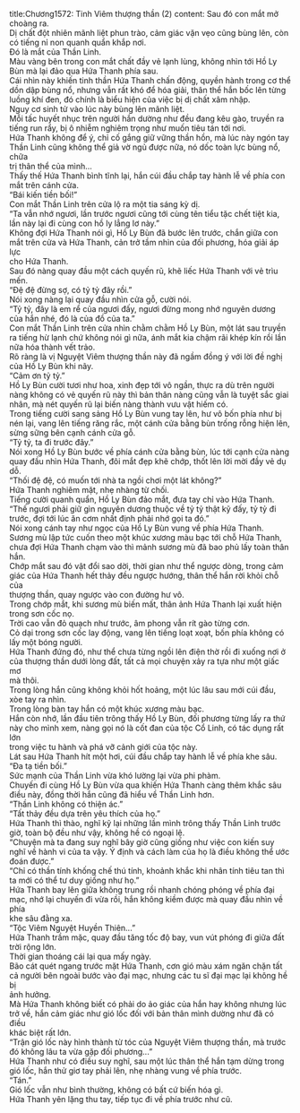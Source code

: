 title:Chương1572: Tinh Viêm thượng thần (2)
content:
Sau đó con mắt mở choàng ra.<br>Dị chất đột nhiên mãnh liệt phun trào, cảm giác vặn vẹo cũng bùng lên, còn<br>có tiếng nỉ non quanh quẩn khắp nơi.<br>Đó là mắt của Thần Linh.<br>Màu vàng bên trong con mắt chất đầy vẻ lạnh lùng, không nhìn tới Hồ Ly<br>Bùn mà lại đảo qua Hứa Thanh phía sau.<br>Cái nhìn này khiến tinh thần Hứa Thanh chấn động, quyền hành trong cơ thể<br>dồn dập bùng nổ, nhưng vẫn rất khó để hóa giải, thân thể hắn bốc lên từng<br>luồng khí đen, đó chính là biểu hiện của việc bị dị chất xâm nhập.<br>Nguy cơ sinh tử vào lúc này bùng lên mãnh liệt.<br>Mỗi tấc huyết nhục trên người hắn dường như đều đang kêu gào, truyền ra<br>tiếng run rẩy, bị ô nhiễm nghiêm trọng như muốn tiêu tán tới nơi.<br>Hứa Thanh không để ý, chỉ cố gắng giữ vững thần hồn, mà lúc này ngón tay<br>Thần Linh cũng không thể giả vờ ngủ được nữa, nó dốc toàn lực bùng nổ, chữa<br>trị thân thể của mình...<br>Thấy thế Hứa Thanh bình tĩnh lại, hắn cúi đầu chắp tay hành lễ về phía con<br>mắt trên cánh cửa.<br>“Bái kiến tiền bối!”<br>Con mắt Thần Linh trên cửa lộ ra một tia sáng kỳ dị.<br>“Ta vẫn nhớ ngươi, lần trước ngươi cũng tới cùng tên tiểu tặc chết tiệt kia,<br>lần này lại đi cùng con hồ ly lẳng lơ này.”<br>Không đợi Hứa Thanh nói gì, Hồ Ly Bùn đã bước lên trước, chắn giữa con<br>mắt trên cửa và Hứa Thanh, cản trở tầm nhìn của đối phương, hóa giải áp lực<br>cho Hứa Thanh.<br>Sau đó nàng quay đầu một cách quyến rũ, khẽ liếc Hứa Thanh với vẻ trìu<br>mến.<br>“Đệ đệ đừng sợ, có tỷ tỷ đây rồi.”<br>Nói xong nàng lại quay đầu nhìn cửa gỗ, cười nói.<br>“Tỷ tỷ, đây là em rể của ngươi đấy, ngươi đừng mong nhớ nguyên dương<br>của hắn nhé, đó là của đồ của ta.”<br>Con mắt Thần Linh trên cửa nhìn chằm chằm Hồ Ly Bùn, một lát sau truyền<br>ra tiếng hừ lạnh chứ không nói gì nữa, ánh mắt kia chậm rãi khép kín rồi lần<br>nữa hóa thành vết trảo.<br>Rõ ràng là vị Nguyệt Viêm thượng thần này đã ngầm đồng ý với lời đề nghị<br>của Hồ Ly Bùn khi nãy.<br>“Cảm ơn tỷ tỷ.”<br>Hồ Ly Bùn cười tươi như hoa, xinh đẹp tới vô ngần, thực ra dù trên người<br>nàng không có vẻ quyến rũ này thì bản thân nàng cũng vẫn là tuyệt sắc giai<br>nhân, mà nét quyến rũ lại biến nàng thành vưu vật hiếm có.<br>Trong tiếng cười sang sảng Hồ Ly Bùn vung tay lên, hư vô bốn phía như bị<br>nén lại, vang lên tiếng răng rắc, một cánh cửa bằng bùn trống rỗng hiện lên,<br>sừng sững bên cạnh cánh cửa gỗ.<br>“Tỷ tỷ, ta đi trước đây.”<br>Nói xong Hồ Ly Bùn bước về phía cánh cửa bằng bùn, lúc tới cạnh cửa nàng<br>quay đầu nhìn Hứa Thanh, đôi mắt đẹp khẽ chớp, thốt lên lời mời đầy vẻ dụ dỗ.<br>“Thối đệ đệ, có muốn tới nhà ta ngồi chơi một lát không?”<br>Hứa Thanh nghiêm mặt, nhẹ nhàng từ chối.<br>Tiếng cười quanh quẩn, Hồ Ly Bùn đảo mắt, đưa tay chỉ vào Hứa Thanh.<br>“Thế ngươi phải giữ gìn nguyên dương thuộc về tỷ tỷ thật kỹ đấy, tỷ tỷ đi<br>trước, đợi tới lúc ăn cơm nhất định phải nhớ gọi ta đó.”<br>Nói xong cánh tay như ngọc của Hồ Ly Bùn vung về phía Hứa Thanh.<br>Sương mù lập tức cuốn theo một khúc xương màu bạc tới chỗ Hứa Thanh,<br>chưa đợi Hứa Thanh chạm vào thì mảnh sương mù đã bao phủ lấy toàn thân<br>hắn.<br>Chớp mắt sau đó vật đổi sao dời, thời gian như thể ngược dòng, trong cảm<br>giác của Hứa Thanh hết thảy đều ngược hướng, thân thể hắn rời khỏi chỗ của<br>thượng thần, quay ngược vào con đường hư vô.<br>Trong chớp mắt, khi sương mù biến mất, thân ảnh Hứa Thanh lại xuất hiện<br>trong sơn cốc nọ.<br>Trời cao vẫn đỏ quạch như trước, âm phong vẫn rít gào từng cơn.<br>Cỏ dại trong sơn cốc lay động, vang lên tiếng loạt xoạt, bốn phía không có<br>lấy một bóng người.<br>Hứa Thanh đứng đó, như thể chưa từng ngồi lên điện thờ rồi đi xuống nơi ở<br>của thượng thần dưới lòng đất, tất cả mọi chuyện xảy ra tựa như một giấc mơ<br>mà thôi.<br>Trong lòng hắn cũng không khỏi hốt hoảng, một lúc lâu sau mới cúi đầu,<br>xòe tay ra nhìn.<br>Trong lòng bàn tay hắn có một khúc xương màu bạc.<br>Hắn còn nhớ, lần đầu tiên trông thấy Hồ Ly Bùn, đối phương từng lấy ra thứ<br>này cho mình xem, nàng gọi nó là cốt đan của tộc Cổ Linh, có tác dụng rất lớn<br>trong việc tu hành và phá vỡ cảnh giới của tộc này.<br>Lát sau Hứa Thanh hít một hơi, cúi đầu chắp tay hành lễ về phía khe sâu.<br>“Đa tạ tiền bối.”<br>Sức mạnh của Thần Linh vừa khó lường lại vừa phi phàm.<br>Chuyến đi cùng Hồ Ly Bùn vừa qua khiến Hứa Thanh càng thêm khắc sâu<br>điều này, đồng thời hắn cũng đã hiểu về Thần Linh hơn.<br>“Thần Linh không có thiện ác.”<br>“Tất thảy đều dựa trên yêu thích của họ.”<br>Hứa Thanh thì thào, nghĩ kỹ lại những lần mình trông thấy Thần Linh trước<br>giờ, toàn bộ đều như vậy, không hề có ngoại lệ.<br>“Chuyện mà ta đang suy nghĩ bây giờ cũng giống như việc con kiến suy<br>nghĩ về hành vi của ta vậy. Ý định và cách làm của họ là điều không thể ước<br>đoán được.”<br>“Chỉ có thần tính khống chế thú tính, khoảnh khắc khi nhân tính tiêu tan thì<br>ta mới có thể tư duy giống như họ.”<br>Hứa Thanh bay lên giữa không trung rồi nhanh chóng phóng về phía đại<br>mạc, nhớ lại chuyến đi vừa rồi, hắn không kiềm được mà quay đầu nhìn về phía<br>khe sâu đằng xa.<br>“Tộc Viêm Nguyệt Huyền Thiên...”<br>Hứa Thanh trầm mặc, quay đầu tăng tốc độ bay, vun vút phóng đi giữa đất<br>trời rộng lớn.<br>Thời gian thoáng cái lại qua mấy ngày.<br>Bão cát quét ngang trước mặt Hứa Thanh, cơn gió màu xám ngăn chặn tất<br>cả người bên ngoài bước vào đại mạc, nhưng các tu sĩ đại mạc lại không hề bị<br>ảnh hưởng.<br>Mà Hứa Thanh không biết có phải do ảo giác của hắn hay không nhưng lúc<br>trở về, hắn cảm giác như gió lốc đối với bản thân mình dường như đã có điều<br>khác biệt rất lớn.<br>“Trận gió lốc này hình thành từ tóc của Nguyệt Viêm thượng thần, mà trước<br>đó không lâu ta vừa gặp đối phương...”<br>Hứa Thanh như có điều suy nghĩ, sau một lúc thân thể hắn tạm dừng trong<br>gió lốc, hắn thử giơ tay phải lên, nhẹ nhàng vung về phía trước.<br>“Tán.”<br>Gió lốc vẫn như bình thường, không có bất cứ biến hóa gì.<br>Hứa Thanh yên lặng thu tay, tiếp tục đi về phía trước như cũ.